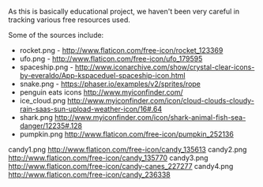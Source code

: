 As this is basically educational project, we haven't been very careful in tracking various
free resources used.

Some of the sources include:

* rocket.png - http://www.flaticon.com/free-icon/rocket_123369
* ufo.png - http://www.flaticon.com/free-icon/ufo_179595
* spaceship.png - http://www.iconarchive.com/show/crystal-clear-icons-by-everaldo/App-kspaceduel-spaceship-icon.html
* snake.png - https://phaser.io/examples/v2/sprites/rope
* penguin eats icons http://www.myiconfinder.com/
* ice_cloud.png http://www.myiconfinder.com/icon/cloud-clouds-cloudy-rain-saas-sun-upload-weather-icon/16#.64
* shark.png http://www.myiconfinder.com/icon/shark-animal-fish-sea-danger/12235#.128
* pumpkin.png http://www.flaticon.com/free-icon/pumpkin_252136


candy1.png http://www.flaticon.com/free-icon/candy_135613
candy2.png http://www.flaticon.com/free-icon/candy_135770
candy3.png http://www.flaticon.com/free-icon/candy-canes_227277
candy4.png http://www.flaticon.com/free-icon/candy_236338
